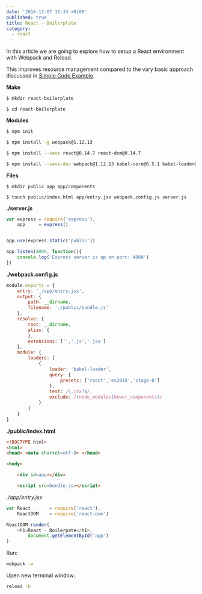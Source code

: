 ```yaml
---
date: '2016-12-07 16:33 +0100'
published: true
title: React - Boilerplate
category:
  - react
---
```

In this article we are going to explore how to setup a React environment with Webpack and Reload.

This improves resource management compared to the vary basic approach discussed in [Simple Code Example](http://develdoe.com/2016/react-simple-code-example/).


**Make**  

```bash
$ mkdir react-boilerplate
```

```
$ cd react-boilerplate
```

**Modules**

```bash
$ npm init
```

```bash
$ npm install -g webpack@1.12.13
```

```bash
$ npm install --save react@0.14.7 react-dom@0.14.7
```

```bash
$ npm install --save-dev webpack@1.12.13 babel-core@6.5.1 babel-loader@6.2.2 babel-preset-es2015@6.5.0 babel-preset-react@6.5.0 babel-preset-stage-0
```



**Files**

```
$ mkdir public app app/components
```

```
$ touch public/index.html app/entry.jsx webpack.config.js server.js
```

**./server.js**

```js
var express = require('express'),
    app     = express()


app.use(express.static('public'))

app.listen(4000, function(){
    console.log('Express server is up on port: 4000')
})
```

**./webpack.config.js**

```js
module.exports = {
    entry: './app/entry.jsx',
    output: {
        path: __dirname,
        filename: './public/bundle.js'
    },
    resolve: {
        root: __dirname,
        alias: {
        },
        extensions: ['','.js','.jsx']
    },
    module: {
        loaders: [
            {
                loader: 'babel-loader',
                query: {
                    presets: ['react','es2015','stage-0']
                },
                test: /\.jsx?$/,
                exclude: /(node_modules|bower_components)/
            }
        ]
    }
}
```

**./public/index.html** 

```html
<!DOCTYPE html>
<html>
<head> <meta charset=utf-8> </head>

<body>

    <div id=app></div>

    <script src=bundle.js></script>


```

*./app/entry.jsx*

```js
var React       = require('react'),
    ReactDOM    = require('react-dom')

ReactDOM.render(
    <h1>React - Boilerpate</h1>,
        document.getElementById('app')
)

```

Run: 

```bash
webpack -w
```

Upen new terminal window:

```bash
reload -b
```
